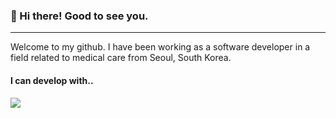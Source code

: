 ### 👋 Hi there! Good to see you.
---
Welcome to my github.
I have been working as a software developer in a field related to medical care from Seoul, South Korea.

#### I can develop with..
<a href="/"><img src="https://img.shields.io/badge/React-61DAFB?style=flat-square&logo=React&logoColor=white"></a>
